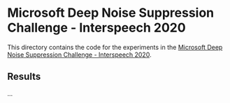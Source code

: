 # Microsoft Deep Noise Suppression Challenge - Interspeech 2020

This directory contains the code for the experiments in the [Microsoft Deep Noise Suppression Challenge - Interspeech 2020](https://www.microsoft.com/en-us/research/event/deep-noise-suppression-challenge-interspeech-2020/).

## Results

...